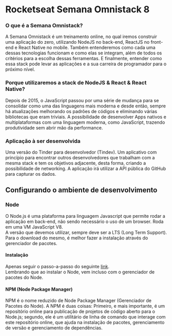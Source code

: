 # Rocketseat Semana Omnistack 8
### O que é a Semana Omnistack?
A Semana Omnistack é um treinamento online, no qual iremos construir uma aplicação do zero, utilizando NodeJS no back-end, ReactJS no front-end e React Native no mobile. Também entenderemos como cada uma dessas tecnologias funcionam e como elas se integram, além de todos os critérios para a escolha dessas ferramentas. E finalmente, entender como essa stack pode levar as aplicações e a sua carreira de programador para o próximo nível.

### Porque utilizaremos a stack de NodeJS & React & React Native?
Depois de 2015, o JavaScript passou por uma série de mudança para se consolidar como uma das linguagens mais moderna e desde então, sempre há atualizações melhorando os padrões de códigos e eliminando várias bibliotecas que eram triviais. A possibilidade de desenvolver Apps nativos e multiplataformas com uma linguagem moderna, como JavaScript, trazendo produtividade sem abrir mão da performance.

### Aplicação à ser desenvolvida
Uma versão do Tinder para desenvolvedor (Tindev). Um aplicativo com princípio para encontrar outros desenvolvedores que trabalham com a mesma stack e tem os objetivos adjacente, desta forma, criando a possibilidade de networking. A aplicação irá utilizar a API pública do GitHub para capturar os dados.

## Configurando o ambiente de desenvolvimento

### Node
O Node.js é uma plataforma para linguagem Javascript que permite rodar a aplicação em back-end, não sendo necessário o uso de um browser. Roda em uma VM JavaScript V8. <br>
A versão que devemos utilizar, sempre deve ser a LTS (Long Term Support). Para o download do mesmo, é melhor fazer a instalação através do gerenciador de pacotes. 

#### Instalação
Apenas seguir o passo-a-passo do seguinte [link](https://nodejs.org/en/download/package-manager/). <br>
Lembrando que ao instalar o Node, vem incluso com o gerenciador de pacotes do Node.

#### NPM (Node Package Manager)
NPM é o nome reduzido de Node Package Manager (Gerenciador de Pacotes do Node). A NPM é duas coisas: Primeiro, e mais importante, é um repositório online para publicação de projetos de código aberto para o Node.js; segundo, ele é um utilitário de linha de comando que interage com este repositório online, que ajuda na instalação de pacotes, gerenciamento de versão e gerenciamento de dependências.
